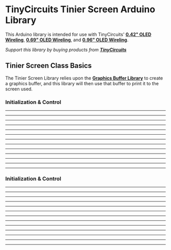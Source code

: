# TinyCircuits Tinier Screen Arduino Library

This Arduino library is intended for use with TinyCircuits' **[0.42" OLED Wireling](https://tinycircuits.com/collections/wireling-displays-leds/products/0-42-oled-screen-wireling)**, **[0.69" OLED Wireling](https://tinycircuits.com/collections/wireling-displays-leds/products/0-69-oled-screen-wireling)**, and **[0.96" OLED Wireling](https://tinycircuits.com/collections/wireling-displays-leds/products/0-96-oled-screen-wireling)**. 

*Support this library by buying products from **[TinyCircuits](https://tinycircuits.com/)***


## Tinier Screen Class Basics

The Tinier Screen Library relies upon the **[Graphics Buffer Library](https://github.com/TinyCircuits/TinyCircuits-GraphicsBuffer-Lib)** to create a graphics buffer, and this library will then use that buffer to print it to the screen used.

### Initialization & Control

* ****
* ****
* ****
* ****
* ****
* ****
* ****
* ****
* ****
* ****
* ****
* ****
* ****

### Initialization & Control

* ****
* ****
* ****
* ****
* ****
* ****
* ****
* ****
* ****
* ****
* ****
* ****
* ****
